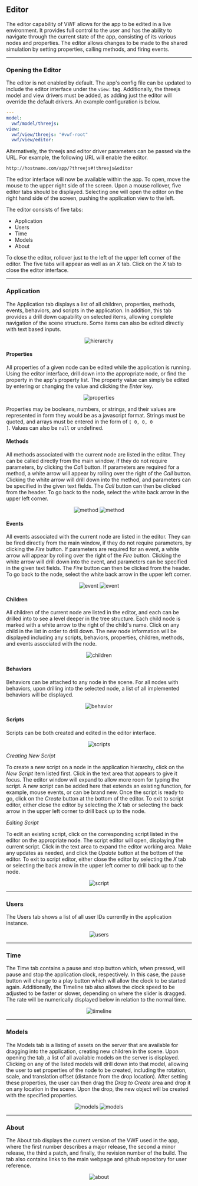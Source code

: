 ## <a name="editor">Editor</a>

The editor capability of VWF allows for the app to be edited in a live environment. It provides full control to the user and has the ability to navigate through the current state of the app, consisting of its various nodes and properties. The editor allows changes to be made to the shared simulation by setting properties, calling methods, and firing events. 

-------------------

### Opening the Editor

The editor is not enabled by default. The app's config file can be updated to include the editor interface under the <code>view:</code> tag. Additionally, the threejs model and view drivers must be added, as adding just the editor will override the default drivers. An example configuration is below.

```yaml
---
model:
  vwf/model/threejs:
view:
  vwf/view/threejs: "#vwf-root"
  vwf/view/editor:
```

Alternatively, the threejs and editor driver parameters can be passed via the URL. For example, the following URL will enable the editor.

	http://hostname.com/app/?threejs#!threejs&editor

The editor interface will now be available within the app. To open, move the mouse to the upper right side of the screen. Upon a mouse rollover, five editor tabs should be displayed. Selecting one will open the editor on the right hand side of the screen, pushing the application view to the left.

The editor consists of five tabs:

* Application
* Users
* Time
* Models
* About

To close the editor, rollover just to the left of the upper left corner of the editor. The five tabs will appear as well as an *X* tab. Click on the *X* tab to close the editor interface. 

-------------------

### Application

The Application tab displays a list of all children, properties, methods, events, behaviors, and scripts in the application. In addition, this tab provides a drill down capability on selected items, allowing complete navigation of the scene structure. Some items can also be edited directly with text based inputs.

<div style='width:100%;text-align:center'><img src='images/editor_hierarchy.png' alt='hierarchy' /></div>

#### Properties

All properties of a given node can be edited while the application is running. Using the editor interface, drill down into the appropriate node, or find the property in the app's property list. The property value can simply be edited by entering or changing the value and clicking the *Enter* key.

<div style='width:100%;text-align:center'><img src='images/editor_properties.png' alt='properties' /></div>

Properties may be booleans, numbers, or strings, and their values are represented in form they would be as a javascript format. Strings must be quoted, and arrays must be entered in the form of <code>\[ 0, 0, 0 \]</code>. Values can also be <code>null</code> or </code>undefined</code>.

#### Methods

All methods associated with the current node are listed in the editor. They can be called directly from the main window, if they do not require parameters, by clicking the *Call* button. If parameters are required for a method, a white arrow will appear by rolling over the right of the *Call* button. Clicking the white arrow will drill down into the method, and parameters can be specified in the given text fields. The *Call* button can then be clicked from the header. To go back to the node, select the white back arrow in the upper left corner. 

<div style='width:100%;text-align:center'>
<img src='images/editor_method.png' alt='method' />
<img src='images/editor_method_2.png' alt='method' />
</div>

#### Events

All events associated with the current node are listed in the editor. They can be fired directly from the main window, if they do not require parameters, by clicking the *Fire* button.  If parameters are required for an event, a white arrow will appear by rolling over the right of the *Fire* button. Clicking the white arrow will drill down into the event, and parameters can be specified in the given text fields. The *Fire* button can then be clicked from the header. To go back to the node, select the white back arrow in the upper left corner. 

<div style='width:100%;text-align:center'>
<img src='images/editor_event.png' alt='event' />
<img src='images/editor_event_2.png' alt='event' />
</div>

#### Children

All children of the current node are listed in the editor, and each can be drilled into to see a level deeper in the tree structure. Each child node is marked with a white arrow to the right of the child's name. Click on any child in the list in order to drill down. The new node information will be displayed including any scripts, behaviors, properties, children, methods, and events associated with the node. 

<div style='width:100%;text-align:center'><img src='images/editor_children.png' alt='children' /></div>

#### Behaviors

Behaviors can be attached to any node in the scene. For all nodes with behaviors, upon drilling into the selected node, a list of all implemented behaviors will be displayed. 

<div style='width:100%;text-align:center'><img src='images/editor_behavior.png' alt='behavior' /></div>

#### Scripts

Scripts can be both created and edited in the editor interface. 

<div style='width:100%;text-align:center'><img src='images/editor_scripts.png' alt='scripts' /></div>

*Creating New Script*

To create a new script on a node in the application hierarchy, click on the *New Script* item listed first. Click in the text area that appears to give it focus. The editor window will expand to allow more room for typing the script. A new script can be added here that extends an existing function, for example, mouse events, or can be brand new. Once the script is ready to go, click on the *Create* button at the bottom of the editor. To exit to script editor, either close the editor by selecting the *X* tab or selecting the back arrow in the upper left corner to drill back up to the node. 

*Editing Script*

To edit an existing script, click on the corresponding script listed in the editor on the appropriate node. The script editor will open, displaying the current script. Click in the text area to expand the editor working area. Make any updates as needed, and click the *Update* button at the bottom of the editor. To exit to script editor, either close the editor by selecting the *X* tab or selecting the back arrow in the upper left corner to drill back up to the node. 

<div style='width:100%;text-align:center'><img src='images/editor_script.png' alt='script' /></div>

-------------------

### Users

The Users tab shows a list of all user IDs currently in the application instance.

<div style='width:100%;text-align:center'><img src='images/editor_users.png' alt='users' /></div>

-------------------

### Time

The Time tab contains a pause and stop button which, when pressed, will pause and stop the application clock, respectively. In this case, the pause button will change to a play button which will allow the clock to be started again. Additionally, the Timeline tab also allows the clock speed to be adjusted to be faster or slower, depending on where the slider is dragged. The rate will be numerically displayed below in relation to the normal time.

<div style='width:100%;text-align:center'><img src='images/editor_timeline.png' alt='timeline' /></div>

-------------------

### Models

The Models tab is a listing of assets on the server that are available for dragging into the application, creating new children in the scene. Upon opening the tab, a list of all available models on the server is displayed. Clicking on any of the listed models will drill down into that model, allowing the user to set properties of the node to be created, including the rotation, scale, and translation offset (distance from the drop location). After setting these properties, the user can then drag the *Drag to Create* area and drop it on any location in the scene. Upon the drop, the new object will be created with the specified properties. 

<div style='width:100%;text-align:center'>
<img src='images/editor_models.png' alt='models' />
<img src='images/editor_models_2.png' alt='models' />
</div>

-------------------

### About

The About tab displays the current version of the VWF used in the app, where the first number describes a major release, the second a minor release, the third a patch, and finally, the revision number of the build. The tab also contains links to the main webpage and github repository for user reference.

<div style='width:100%;text-align:center'><img src='images/editor_about.png' alt='about' /></div>

